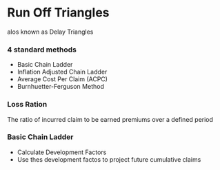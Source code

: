 Run Off Triangles
================================
alos known as Delay Triangles

### 4 standard methods
- Basic Chain Ladder
- Inflation Adjusted Chain Ladder
- Average Cost Per Claim (ACPC)
- Burnhuetter-Ferguson Method

### Loss Ration
The ratio of incurred claim to be earned premiums over a defined period

### Basic Chain Ladder
- Calculate Development Factors
- Use thes development factos to project future cumulative claims
